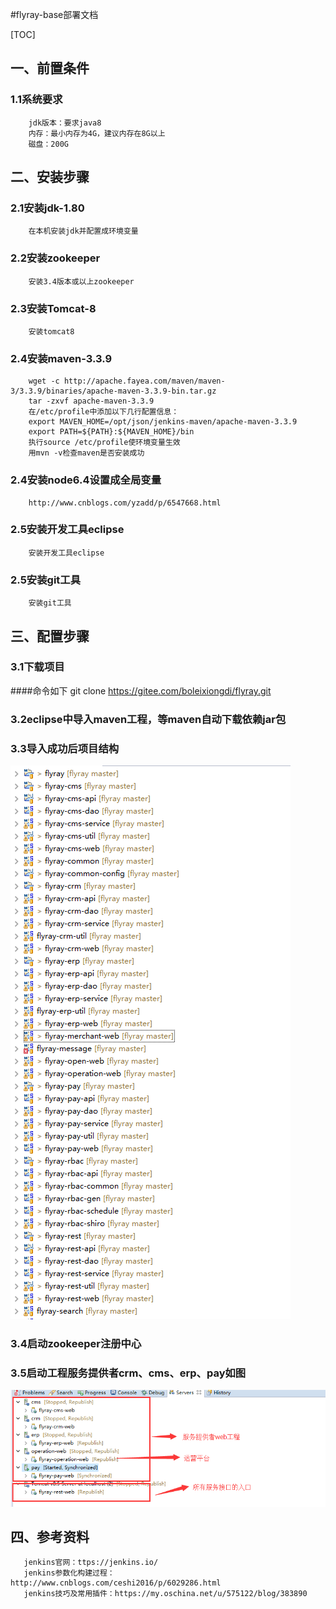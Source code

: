 #flyray-base部署文档

[TOC]
## 一、前置条件
### 1.1系统要求
		jdk版本：要求java8
        内存：最小内存为4G，建议内存在8G以上
        磁盘：200G

## 二、安装步骤
### 2.1安装jdk-1.80
	    在本机安装jdk并配置成环境变量
### 2.2安装zookeeper
		安装3.4版本或以上zookeeper
### 2.3安装Tomcat-8
		安装tomcat8
### 2.4安装maven-3.3.9
		wget -c http://apache.fayea.com/maven/maven-3/3.3.9/binaries/apache-maven-3.3.9-bin.tar.gz
        tar -zxvf apache-maven-3.3.9
        在/etc/profile中添加以下几行配置信息：
        export MAVEN_HOME=/opt/json/jenkins-maven/apache-maven-3.3.9
		export PATH=${PATH}:${MAVEN_HOME}/bin
        执行source /etc/profile使环境变量生效
        用mvn -v检查maven是否安装成功
### 2.4安装node6.4设置成全局变量
		http://www.cnblogs.com/yzadd/p/6547668.html
### 2.5安装开发工具eclipse
		安装开发工具eclipse
### 2.5安装git工具
		安装git工具

## 三、配置步骤
### 3.1下载项目
####命令如下
		git clone https://gitee.com/boleixiongdi/flyray.git
### 3.2eclipse中导入maven工程，等maven自动下载依赖jar包
### 3.3导入成功后项目结构
   ![mahua](flyray-doc/项目结构.png)
### 3.4启动zookeeper注册中心
### 3.5启动工程服务提供者crm、cms、erp、pay如图
   ![mahua](flyray-doc/项目tomcat.png)

## 四、参考资料
	   jenkins官网：ttps://jenkins.io/
       jenkins参数化构建过程： http://www.cnblogs.com/ceshi2016/p/6029286.html
       jenkins技巧及常用插件：https://my.oschina.net/u/575122/blog/383890






